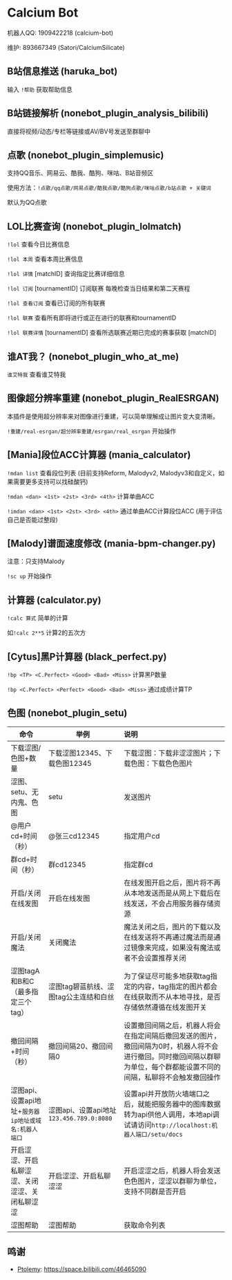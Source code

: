 # Calcium Bot

机器人QQ: 1909422218 (calcium-bot)

维护: 893667349 (Satori/CalciumSilicate)

## B站信息推送 (haruka_bot)

输入 `!帮助` 获取帮助信息

## B站链接解析 (nonebot_plugin_analysis_bilibili)

直接将视频/动态/专栏等链接或AV/BV号发送至群聊中

## 点歌 (nonebot_plugin_simplemusic)

支持QQ音乐、网易云、酷我、酷狗、咪咕、B站音频区

使用方法：`!点歌/qq点歌/网易点歌/酷我点歌/酷狗点歌/咪咕点歌/b站点歌 + 关键词`

默认为QQ点歌

## LOL比赛查询 (nonebot_plugin_lolmatch)

`!lol` 查看今日比赛信息

`!lol 本周` 查看本周比赛信息

`!lol 详情` [matchID] 查询指定比赛详细信息

`!lol 订阅` [tournamentID] 订阅联赛 每晚检查当日结果和第二天赛程

`!lol 查看订阅` 查看已订阅的所有联赛

`!lol 联赛` 查看所有即将进行或正在进行的联赛和tournamentID

`!lol 联赛详情` [tournamentID] 查看所选联赛近期已完成的赛事获取 [matchID]

## 谁AT我？ (nonebot_plugin_who_at_me)

`谁艾特我` 查看谁艾特我

## 图像超分辨率重建 (nonebot_plugin_RealESRGAN)

本插件是使用超分辨率来对图像进行重建，可以简单理解成让图片变大变清晰。

`!重建/real-esrgan/超分辨率重建/esrgan/real_esrgan` 开始操作

## [Mania]段位ACC计算器 (mania_calculator)

`!mdan list` 查看段位列表 (目前支持Reform, Malodyv2, Malodyv3和自定义，如果需要更多支持可以找硅酸钙)

`!mdan <dan> <1st> <2st> <3rd> <4th>` 计算单曲ACC

`!imdan <dan> <1st> <2st> <3rd> <4th>` 通过单曲ACC计算段位ACC (用于评估自己是否能过整段)

## [Malody]谱面速度修改 (mania-bpm-changer.py)

注意：只支持Malody

`!sc up` 开始操作

## 计算器 (calculator.py)

`!calc 算式` 简单的计算

如`!calc 2**5` 计算2的五次方

## [Cytus]黑P计算器 (black_perfect.py)

`!bp <TP> <C.Perfect> <Good> <Bad> <Miss>` 计算黑P数量

`!bp <C.Perfect> <Perfect> <Good> <Bad> <Miss>` 通过成绩计算TP

## 色图 (nonebot_plugin_setu)
| 命令                               | 举例                                | 说明                                                                                   |
|----------------------------------|-----------------------------------|:-------------------------------------------------------------------------------------|
| 下载涩图/色图+数量                       | 下载涩图12345、下载色图12345               | 下载涩图：下载非涩涩图片；下载色图：下载色色图片                                                             |
| 涩图、setu、无内鬼、色图                   | setu                              | 发送图片                                                                                 |
| @用户cd+时间（秒）                      | @张三cd12345                        | 指定用户cd                                                                               |
| 群cd+时间（秒）                        | 群cd12345                          | 指定群cd                                                                                |
| 开启/关闭在线发图                        | 开启在线发图                            | 在线发图开启之后，图片将不再从本地发送而是从网上下载后在线发送，不会占用服务器存储资源                                          |
| 开启/关闭魔法                          | 关闭魔法                              | 魔法关闭之后，图片的下载以及在线发送将不再通过魔法而是通过镜像来完成，如果没有魔法或者不会设置推荐关闭                                  |
| 涩图tagA和B和C（最多指定三个tag）            | 涩图tag碧蓝航线、涩图tag公主连结和白丝            | 为了保证尽可能多地获取tag指定的内容，tag指定的图片都会在线获取而不从本地寻找，是否存储依然遵循在线发图开关                             |
| 撤回间隔+时间（秒）                       | 撤回间隔20、撤回间隔0                      | 设置撤回间隔之后，机器人将会在指定间隔后撤回发送的图片，撤回间隔为0时，机器人将不会进行撤回。同时撤回间隔以群聊为单位，每个群都能设置不同的间隔，私聊将不会触发撤回操作 |
| 涩图api、设置api地址+`服务器ip地址或域名:机器人端口` | 涩图api、设置api地址`123.456.789.0:8080` | 设置api并开放防火墙端口之后，就能把服务器中的图库数据转为api供他人调用，本地api调试请访问`http://localhost:机器人端口/setu/docs`  |
| 开启涩涩、开启私聊涩涩、关闭涩涩、关闭私聊涩涩          | 开启涩涩、开启私聊涩涩                       | 开启涩涩之后，机器人将会发送色色图片，涩涩以群聊为单位，支持不同群是否开启                                                |
| 涩图帮助                             | 涩图帮助                              | 获取命令列表                                                                               |

## 鸣谢

- [Ptolemy](https://space.bilibili.com/46465090): https://space.bilibili.com/46465090
